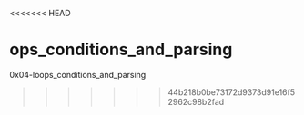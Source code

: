 <<<<<<< HEAD

ops_conditions_and_parsing
=======
0x04-loops_conditions_and_parsing
>>>>>>> 44b218b0be73172d9373d91e16f52962c98b2fad
